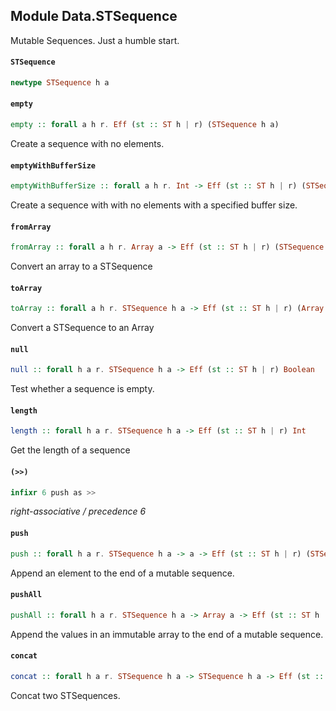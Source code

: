 ## Module Data.STSequence

Mutable Sequences. Just a humble start.

#### `STSequence`

``` purescript
newtype STSequence h a
```

#### `empty`

``` purescript
empty :: forall a h r. Eff (st :: ST h | r) (STSequence h a)
```

Create a sequence with no elements.


#### `emptyWithBufferSize`

``` purescript
emptyWithBufferSize :: forall a h r. Int -> Eff (st :: ST h | r) (STSequence h a)
```

Create a sequence with with no elements with a specified buffer size.


#### `fromArray`

``` purescript
fromArray :: forall a h r. Array a -> Eff (st :: ST h | r) (STSequence h a)
```

Convert an array to a STSequence

#### `toArray`

``` purescript
toArray :: forall a h r. STSequence h a -> Eff (st :: ST h | r) (Array a)
```

Convert a STSequence to an Array

#### `null`

``` purescript
null :: forall h a r. STSequence h a -> Eff (st :: ST h | r) Boolean
```

Test whether a sequence is empty.

#### `length`

``` purescript
length :: forall h a r. STSequence h a -> Eff (st :: ST h | r) Int
```

Get the length of a sequence

#### `(>>)`

``` purescript
infixr 6 push as >>
```

_right-associative / precedence 6_

#### `push`

``` purescript
push :: forall h a r. STSequence h a -> a -> Eff (st :: ST h | r) (STSequence h a)
```

Append an element to the end of a mutable sequence.

#### `pushAll`

``` purescript
pushAll :: forall h a r. STSequence h a -> Array a -> Eff (st :: ST h | r) (STSequence h a)
```

Append the values in an immutable array to the end of a mutable sequence.

#### `concat`

``` purescript
concat :: forall h a r. STSequence h a -> STSequence h a -> Eff (st :: ST h | r) (STSequence h a)
```

Concat two STSequences.


